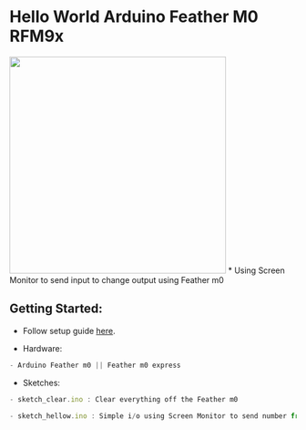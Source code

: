 # Hello World Arduino Feather M0 RFM9x
<img src="https://cdn-learn.adafruit.com/guides/images/000/001/174/medium800/m0feather.jpg?1448656751" width="380"/>
* Using Screen Monitor to send input to change output using Feather m0

## Getting Started:

- Follow setup guide [here](https://learn.adafruit.com/adafruit-feather-m0-basic-proto/setup).

* Hardware:

```js
- Arduino Feather m0 || Feather m0 express
```

* Sketches:

```js
- sketch_clear.ino : Clear everything off the Feather m0
```
```js
- sketch_hellow.ino : Simple i/o using Screen Monitor to send number from 1-10 for different output
```